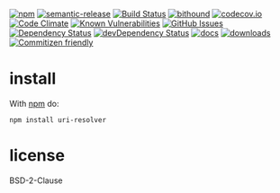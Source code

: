[![npm](https://img.shields.io/npm/v/uri-resolver.svg)](https://www.npmjs.com/package/uri-resolver)
[![semantic-release](https://img.shields.io/badge/%20%20%F0%9F%93%A6%F0%9F%9A%80-semantic--release-e10079.svg)](https://github.com/arlac77/uri-resolver)
[![Build Status](https://secure.travis-ci.org/arlac77/uri-resolver.png)](http://travis-ci.org/arlac77/uri-resolver)
[![bithound](https://www.bithound.io/github/arlac77/uri-resolver/badges/score.svg)](https://www.bithound.io/github/arlac77/uri-resolver)
[![codecov.io](http://codecov.io/github/arlac77/uri-resolver/coverage.svg?branch=master)](http://codecov.io/github/arlac77/uri-resolver?branch=master)
[![Code Climate](https://codeclimate.com/github/arlac77/uri-resolver/badges/gpa.svg)](https://codeclimate.com/github/arlac77/uri-resolver)
[![Known Vulnerabilities](https://snyk.io/test/github/arlac77/uri-resolver/badge.svg)](https://snyk.io/test/github/arlac77/uri-resolver)
[![GitHub Issues](https://img.shields.io/github/issues/arlac77/uri-resolver.svg?style=flat-square)](https://github.com/arlac77/uri-resolver/issues)
[![Dependency Status](https://david-dm.org/arlac77/uri-resolver.svg)](https://david-dm.org/arlac77/uri-resolver)
[![devDependency Status](https://david-dm.org/arlac77/uri-resolver/dev-status.svg)](https://david-dm.org/arlac77/uri-resolver#info=devDependencies)
[![docs](http://inch-ci.org/github/arlac77/uri-resolver.svg?branch=master)](http://inch-ci.org/github/arlac77/uri-resolver)
[![downloads](http://img.shields.io/npm/dm/uri-resolver.svg?style=flat-square)](https://npmjs.org/package/uri-resolver)
[![Commitizen friendly](https://img.shields.io/badge/commitizen-friendly-brightgreen.svg)](http://commitizen.github.io/cz-cli/)

install
=======

With [npm](http://npmjs.org) do:

```shell
npm install uri-resolver
```

license
=======

BSD-2-Clause
